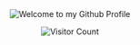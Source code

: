 <!-- "Hero" Header -->
<div align="center">
  <img src="" style="max-width: 100%;" alt="Welcome to my Github Profile" />
  <br />
</div>

<div align="center">
  
 ![Visitor Count](https://profile-counter.glitch.me/antaga04/count.svg)

</div>
